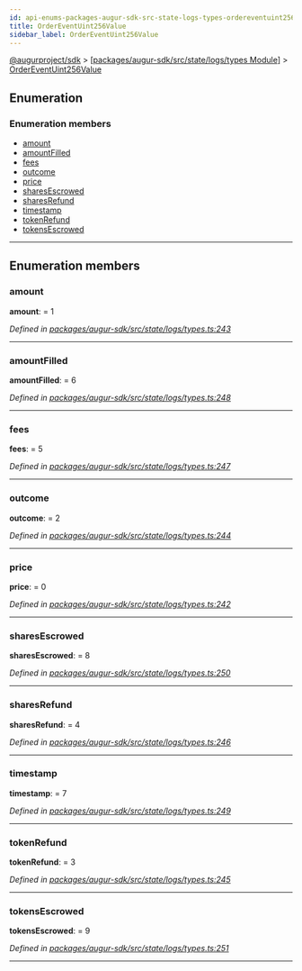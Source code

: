 ```yaml
---
id: api-enums-packages-augur-sdk-src-state-logs-types-ordereventuint256value
title: OrderEventUint256Value
sidebar_label: OrderEventUint256Value
---
```


[@augurproject/sdk](api-readme.md) > [[packages/augur-sdk/src/state/logs/types Module]](api-modules-packages-augur-sdk-src-state-logs-types-module.md) > [OrderEventUint256Value](api-enums-packages-augur-sdk-src-state-logs-types-ordereventuint256value.md)

## Enumeration

### Enumeration members

* [amount](api-enums-packages-augur-sdk-src-state-logs-types-ordereventuint256value.md#amount)
* [amountFilled](api-enums-packages-augur-sdk-src-state-logs-types-ordereventuint256value.md#amountfilled)
* [fees](api-enums-packages-augur-sdk-src-state-logs-types-ordereventuint256value.md#fees)
* [outcome](api-enums-packages-augur-sdk-src-state-logs-types-ordereventuint256value.md#outcome)
* [price](api-enums-packages-augur-sdk-src-state-logs-types-ordereventuint256value.md#price)
* [sharesEscrowed](api-enums-packages-augur-sdk-src-state-logs-types-ordereventuint256value.md#sharesescrowed)
* [sharesRefund](api-enums-packages-augur-sdk-src-state-logs-types-ordereventuint256value.md#sharesrefund)
* [timestamp](api-enums-packages-augur-sdk-src-state-logs-types-ordereventuint256value.md#timestamp)
* [tokenRefund](api-enums-packages-augur-sdk-src-state-logs-types-ordereventuint256value.md#tokenrefund)
* [tokensEscrowed](api-enums-packages-augur-sdk-src-state-logs-types-ordereventuint256value.md#tokensescrowed)

---

## Enumeration members

<a id="amount"></a>

###  amount

**amount**:  = 1

*Defined in [packages/augur-sdk/src/state/logs/types.ts:243](https://github.com/AugurProject/augur/blob/b4365d6894/packages/augur-sdk/src/state/logs/types.ts#L243)*

___
<a id="amountfilled"></a>

###  amountFilled

**amountFilled**:  = 6

*Defined in [packages/augur-sdk/src/state/logs/types.ts:248](https://github.com/AugurProject/augur/blob/b4365d6894/packages/augur-sdk/src/state/logs/types.ts#L248)*

___
<a id="fees"></a>

###  fees

**fees**:  = 5

*Defined in [packages/augur-sdk/src/state/logs/types.ts:247](https://github.com/AugurProject/augur/blob/b4365d6894/packages/augur-sdk/src/state/logs/types.ts#L247)*

___
<a id="outcome"></a>

###  outcome

**outcome**:  = 2

*Defined in [packages/augur-sdk/src/state/logs/types.ts:244](https://github.com/AugurProject/augur/blob/b4365d6894/packages/augur-sdk/src/state/logs/types.ts#L244)*

___
<a id="price"></a>

###  price

**price**:  = 0

*Defined in [packages/augur-sdk/src/state/logs/types.ts:242](https://github.com/AugurProject/augur/blob/b4365d6894/packages/augur-sdk/src/state/logs/types.ts#L242)*

___
<a id="sharesescrowed"></a>

###  sharesEscrowed

**sharesEscrowed**:  = 8

*Defined in [packages/augur-sdk/src/state/logs/types.ts:250](https://github.com/AugurProject/augur/blob/b4365d6894/packages/augur-sdk/src/state/logs/types.ts#L250)*

___
<a id="sharesrefund"></a>

###  sharesRefund

**sharesRefund**:  = 4

*Defined in [packages/augur-sdk/src/state/logs/types.ts:246](https://github.com/AugurProject/augur/blob/b4365d6894/packages/augur-sdk/src/state/logs/types.ts#L246)*

___
<a id="timestamp"></a>

###  timestamp

**timestamp**:  = 7

*Defined in [packages/augur-sdk/src/state/logs/types.ts:249](https://github.com/AugurProject/augur/blob/b4365d6894/packages/augur-sdk/src/state/logs/types.ts#L249)*

___
<a id="tokenrefund"></a>

###  tokenRefund

**tokenRefund**:  = 3

*Defined in [packages/augur-sdk/src/state/logs/types.ts:245](https://github.com/AugurProject/augur/blob/b4365d6894/packages/augur-sdk/src/state/logs/types.ts#L245)*

___
<a id="tokensescrowed"></a>

###  tokensEscrowed

**tokensEscrowed**:  = 9

*Defined in [packages/augur-sdk/src/state/logs/types.ts:251](https://github.com/AugurProject/augur/blob/b4365d6894/packages/augur-sdk/src/state/logs/types.ts#L251)*

___

